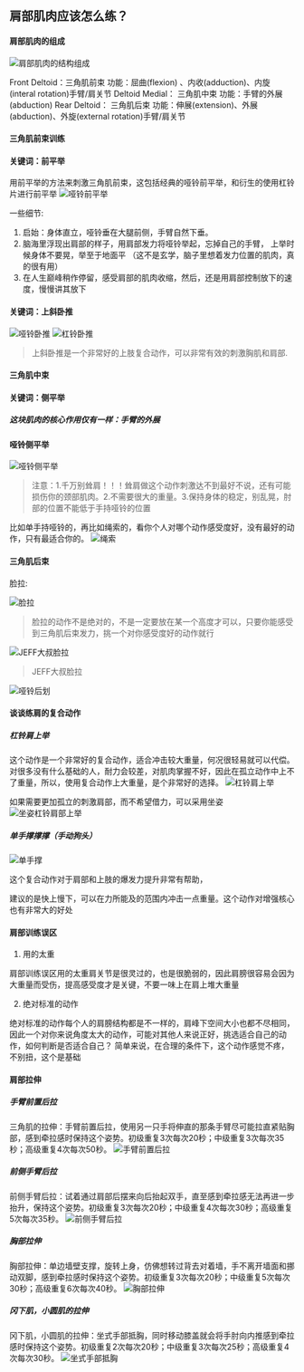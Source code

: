 ## 肩部肌肉应该怎么练？

#### 肩部肌肉的组成
![肩部肌肉的结构组成](img/shoulder/肩部肌肉的结构组成.gif)


Front Deltoid：三角肌前束
功能：屈曲(flexion) 、内收(adduction)、内旋(interal rotation)手臂/肩关节
Deltoid Medial： 三角肌中束
功能：手臂的外展(abduction)
Rear Deltoid： 三角肌后束
功能：伸展(extension)、外展(abduction)、外旋(external rotation)手臂/肩关节

#### 三角肌前束训练

#### 关键词：前平举

用前平举的方法来刺激三角肌前束，这包括经典的哑铃前平举，和衍生的使用杠铃片进行前平举
![哑铃前平举](img/shoulder/哑铃前平举.gif)

一些细节:
1. 启始：身体直立，哑铃垂在大腿前侧，手臂自然下垂。
2. 脑海里浮现出肩部的样子，用肩部发力将哑铃举起，忘掉自己的手臂， 上举时候身体不要晃，举至于地面平 （这不是玄学，脑子里想着发力位置的肌肉，真的很有用）
3. 在人生巅峰稍作停留，感受肩部的肌肉收缩，然后，还是用肩部控制放下的速度，慢慢讲其放下

#### 关键词：上斜卧推
![哑铃卧推](img/shoulder/哑铃卧推.gif)
![杠铃卧推](img/shoulder/杠铃卧推.gif)
>上斜卧推是一个非常好的上肢复合动作，可以非常有效的刺激胸肌和肩部.

#### 三角肌中束

#### 关键词：侧平举

##### 这块肌肉的核心作用仅有一样：手臂的外展

#### 哑铃侧平举
![哑铃侧平举](img/shoulder/哑铃侧平举.gif)
>注意：1.千万别耸肩！！！耸肩做这个动作刺激达不到最好不说，还有可能损伤你的颈部肌肉。2.不需要很大的重量。3.保持身体的稳定，别乱晃，肘部的位置不能低于手持哑铃的位置

比如单手持哑铃的，再比如绳索的，看你个人对哪个动作感受度好，没有最好的动作，只有最适合你的。
![绳索](img/shoulder/绳索.gif)

#### 三角肌后束
脸拉:

![脸拉](img/shoulder/脸拉.gif)
>脸拉的动作不是绝对的，不是一定要放在某一个高度才可以，只要你能感受到三角肌后束发力，挑一个对你感受度好的动作就行

![JEFF大叔脸拉](img/shoulder/JEFF大叔脸拉.gif)
>JEFF大叔脸拉

![哑铃后划](img/shoulder/哑铃后划.gif)


#### 谈谈练肩的复合动作
##### 杠铃肩上举
这个动作是一个非常好的复合动作，适合冲击较大重量，何况很轻易就可以代偿。 对很多没有什么基础的人，耐力会较差，对肌肉掌握不好，因此在孤立动作中上不了重量，所以，使用复合动作上大重量，是个非常好的选择。
![杠铃肩上举](img/shoulder/杠铃肩上举.gif)

如果需要更加孤立的刺激肩部，而不希望借力，可以采用坐姿
![坐姿杠铃肩部上举](img/shoulder/坐姿杠铃肩部上举.gif)


##### 单手撑撑撑（手动狗头）
![单手撑](img/shoulder/单手撑.gif)

这个复合动作对于肩部和上肢的爆发力提升非常有帮助，

建议的是快上慢下，可以在力所能及的范围内冲击一点重量。这个动作对增强核心也有非常大的好处

#### 肩部训练误区
1. 用的太重

 肩部训练误区用的太重肩关节是很灵过的，也是很脆弱的，因此肩膀很容易会因为大重量而受伤，提高感受度才是关键，不要一味上在肩上堆大重量

2.  绝对标准的动作

  绝对标准的动作每个人的肩膀结构都是不一样的，肩峰下空间大小也都不尽相同，因此一个对你来说角度太大的动作，可能对其他人来说正好，挑选适合自己的动作，如何判断是否适合自己？ 简单来说，在合理的条件下，这个动作感觉不疼，不别扭，这个是基础


#### 肩部拉伸

##### 手臂前置后拉
三角肌的拉伸：手臂前置后拉，使用另一只手将伸直的那条手臂尽可能拉直紧贴胸部，感到牵拉感时保持这个姿势。初级重复3次每次20秒；中级重复3次每次35秒；高级重复4次每次50秒。
![手臂前置后拉](img/shoulder/手臂前置后拉.jpg)


##### 前侧手臂后拉
前侧手臂后拉：试着通过肩部后摆来向后抬起双手，直至感到牵拉感无法再进一步抬升，保持这个姿势。初级重复3次每次20秒；中级重复4次每次30秒；高级重复5次每次35秒。
![前侧手臂后拉](img/shoulder/前侧手臂后拉.jpg)

##### 胸部拉伸
胸部拉伸：单边墙壁支撑，旋转上身，仿佛想转过背去对着墙，手不离开墙面和挪动双脚，感到牵拉感时保持这个姿势。初级重复3次每次20秒；中级重复5次每次30秒；高级重复6次每次40秒。
![胸部拉伸](img/shoulder/胸部拉伸.jpg)

##### 冈下肌，小圆肌的拉伸
冈下肌，小圆肌的拉伸：坐式手部抵胸，同时移动膝盖就会将手肘向内推感到牵拉感时保持这个姿势。初级重复2次每次20秒；中级重复3次每次25秒；高级重复4次每次30秒。
![坐式手部抵胸](img/shoulder/坐式手部抵胸.jpg)